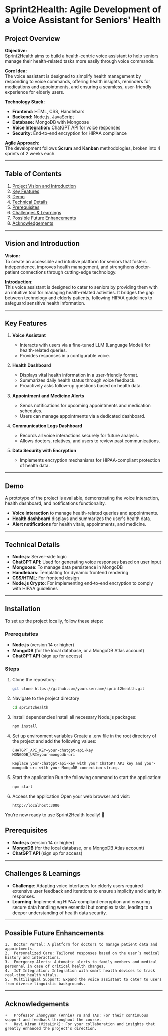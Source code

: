 # Sprint2Health: Agile Development of a Voice Assistant for Seniors' Health

## Project Overview

**Objective:**  
Sprint2Health aims to build a health-centric voice assistant to help seniors manage their health-related tasks more easily through voice commands.

**Core Idea:**  
The voice assistant is designed to simplify health management by responding to voice commands, offering health insights, reminders for medications and appointments, and ensuring a seamless, user-friendly experience for elderly users.

**Technology Stack:**  
- **Frontend:** HTML, CSS, Handlebars
- **Backend:** Node.js, JavaScript
- **Database:** MongoDB with Mongoose
- **Voice Integration:** ChatGPT API for voice responses
- **Security:** End-to-end encryption for HIPAA compliance

**Agile Approach:**  
The development follows **Scrum** and **Kanban** methodologies, broken into 4 sprints of 2 weeks each.

---

## Table of Contents

1. [Project Vision and Introduction](#vision-and-introduction)
2. [Key Features](#key-features)
3. [Demo](#demo)
4. [Technical Details](#technical-details)
5. [Prerequisites](#prerequisites)
6. [Challenges & Learnings](#challenges-and-learnings)
7. [Possible Future Enhancements](#possible-future-enhancements)
8. [Acknowledgements](#acknowledgements)

---

## Vision and Introduction

**Vision:**  
To create an accessible and intuitive platform for seniors that fosters independence, improves health management, and strengthens doctor-patient connections through cutting-edge technology.

**Introduction:**  
This voice assistant is designed to cater to seniors by providing them with an intuitive tool for managing health-related activities. It bridges the gap between technology and elderly patients, following HIPAA guidelines to safeguard sensitive health information.

---

## Key Features

1. **Voice Assistant**  
   - Interacts with users via a fine-tuned LLM (Language Model) for health-related queries.
   - Provides responses in a configurable voice.

2. **Health Dashboard**  
   - Displays vital health information in a user-friendly format.
   - Summarizes daily health status through voice feedback.
   - Proactively asks follow-up questions based on health data.

3. **Appointment and Medicine Alerts**  
   - Sends notifications for upcoming appointments and medication schedules.
   - Users can manage appointments via a dedicated dashboard.

4. **Communication Logs Dashboard**  
   - Records all voice interactions securely for future analysis.
   - Allows doctors, relatives, and users to review past communications.

5. **Data Security with Encryption**  
   - Implements encryption mechanisms for HIPAA-compliant protection of health data.

---

## Demo

A prototype of the project is available, demonstrating the voice interaction, health dashboard, and notifications functionality.

- **Voice interaction** to manage health-related queries and appointments.
- **Health dashboard** displays and summarizes the user's health data.
- **Alert notifications** for health vitals, appointments, and medicine.

---

## Technical Details

- **Node.js**: Server-side logic
- **ChatGPT API**: Used for generating voice responses based on user input
- **Mongoose**: To manage data persistence in MongoDB
- **Handlebars**: Templating for dynamic frontend rendering
- **CSS/HTML**: For frontend design
- **Node.js Crypto**: For implementing end-to-end encryption to comply with HIPAA guidelines

---

## Installation
To set up the project locally, follow these steps:

### Prerequisites

- **Node.js** (version 14 or higher)
- **MongoDB** (for the local database, or a MongoDB Atlas account)
- **ChatGPT API** (sign up for access)

### Steps

1. Clone the repository:
   ```bash
   git clone https://github.com/yourusername/sprint2health.git
   
2. Navigate to the project directory
   ```bash
   cd sprint2health
   
3. Install dependencies
   Install all necessary Node.js packages:
   ```bash
   npm install
   
4. Set up environment variables
   Create a .env file in the root directory of the project and add the following values:
   ```plaintext
   CHATGPT_API_KEY=your-chatgpt-api-key
   MONGODB_URI=your-mongodb-uri

   Replace your-chatgpt-api-key with your ChatGPT API key and your-mongodb-uri with your MongoDB connection string.
   
5. Start the application
   Run the following command to start the application:
   ```bash
   npm start

6. Access the application
   Open your web browser and visit:
   ```
   http://localhost:3000

You’re now ready to use Sprint2Health locally! 🎉
   


## Prerequisites

- **Node.js** (version 14 or higher)
- **MongoDB** (for the local database, or a MongoDB Atlas account)
- **ChatGPT API** (sign up for access)

---

## Challenges & Learnings
- **Challenge**: Adapting voice interfaces for elderly users required extensive user feedback and iterations to ensure simplicity and clarity in responses.
 - **Learning**: Implementing HIPAA-compliant encryption and ensuring secure data handling were essential but complex tasks, leading to a deeper understanding of health data security.

---

## Possible Future Enhancements
	1.	Doctor Portal: A platform for doctors to manage patient data and appointments.
	2.	Personalized Care: Tailored responses based on the user’s medical history and interactions.
	3.	Emergency Alerts: Automatic alerts to family members and medical personnel in case of critical health changes.
	4.	IoT Integration: Integration with smart health devices to track real-time health vitals.
	5.	Multilingual Support: Expand the voice assistant to cater to users from diverse linguistic backgrounds.


---

## Acknowledgements
	•	Professor Zhongyuan (Annie) Yu and TAs: For their continuous support and feedback throughout the course.
	•	Ravi Kiran (VitaLink): For your collaboration and insights that greatly enhanced the project’s direction.
